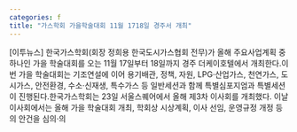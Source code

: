 ```yaml
---
categories: f
title: "가스학회 가을학술대회 11월 1718일 경주서 개최"
---
```

[이투뉴스] 한국가스학회(회장 정희용 한국도시가스협회 전무)가 올해 주요사업계획 중 하나인 가을 학술대회를 오는 11월 17일부터 18일까지 경주 더케이호텔에서 개최한다.이번 가을 학술대회는 기조연설에 이어 용기배관, 정책, 자원, LPG·산업가스, 천연가스, 도시가스, 안전환경, 수소·신재생, 특수가스 등 일반세션과 함께 특별심포지엄과 특별세션이 진행된다.한국가스학회는 23일 서울스퀘어에서 올해 제3차 이사회를 개최했다. 이날 이사회에서는 올해 가을 학술대회 개최, 학회상 시상계획, 이사 선임, 운영규정 개정 등의 안건을 심의·의